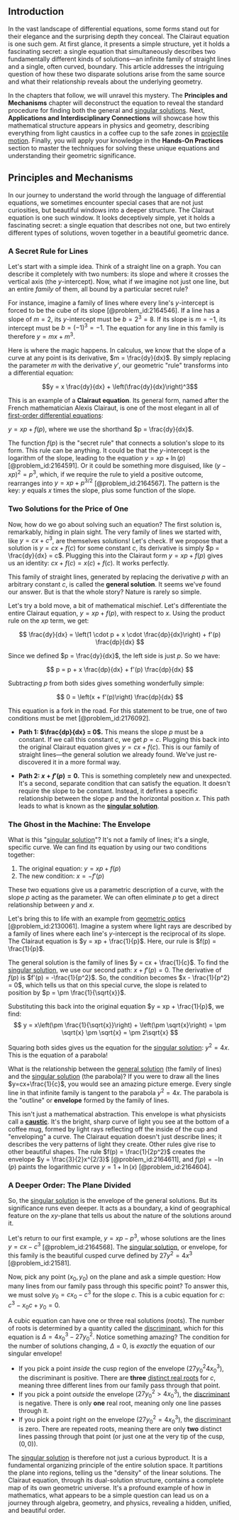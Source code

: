 ## Introduction
In the vast landscape of differential equations, some forms stand out for their elegance and the surprising depth they conceal. The Clairaut equation is one such gem. At first glance, it presents a simple structure, yet it holds a fascinating secret: a single equation that simultaneously describes two fundamentally different kinds of solutions—an infinite family of straight lines and a single, often curved, boundary. This article addresses the intriguing question of how these two disparate solutions arise from the same source and what their relationship reveals about the underlying geometry.

In the chapters that follow, we will unravel this mystery. The **Principles and Mechanisms** chapter will deconstruct the equation to reveal the standard procedure for finding both the general and [singular solutions](@article_id:172502). Next, **Applications and Interdisciplinary Connections** will showcase how this mathematical structure appears in physics and geometry, describing everything from light caustics in a coffee cup to the safe zones in [projectile motion](@article_id:173850). Finally, you will apply your knowledge in the **Hands-On Practices** section to master the techniques for solving these unique equations and understanding their geometric significance.

## Principles and Mechanisms

In our journey to understand the world through the language of differential equations, we sometimes encounter special cases that are not just curiosities, but beautiful windows into a deeper structure. The Clairaut equation is one such window. It looks deceptively simple, yet it holds a fascinating secret: a single equation that describes not one, but two entirely different types of solutions, woven together in a beautiful geometric dance.

### A Secret Rule for Lines

Let's start with a simple idea. Think of a straight line on a graph. You can describe it completely with two numbers: its slope and where it crosses the vertical axis (the $y$-intercept). Now, what if we imagine not just one line, but an entire *family* of them, all bound by a particular secret rule?

For instance, imagine a family of lines where every line's $y$-intercept is forced to be the cube of its slope [@problem_id:2164546]. If a line has a slope of $m=2$, its $y$-intercept must be $b=2^3=8$. If its slope is $m=-1$, its intercept must be $b=(-1)^3=-1$. The equation for any line in this family is therefore $y = mx + m^3$.

Here is where the magic happens. In calculus, we know that the slope of a curve at any point is its derivative, $m = \frac{dy}{dx}$. By simply replacing the parameter $m$ with the derivative $y'$, our geometric "rule" transforms into a differential equation:

$$y = x \frac{dy}{dx} + \left(\frac{dy}{dx}\right)^3$$

This is an example of a **Clairaut equation**. Its general form, named after the French mathematician Alexis Clairaut, is one of the most elegant in all of [first-order differential equations](@article_id:172645):

$y = xp + f(p)$, where we use the shorthand $p = \frac{dy}{dx}$.

The function $f(p)$ is the "secret rule" that connects a solution's slope to its form. This rule can be anything. It could be that the $y$-intercept is the logarithm of the slope, leading to the equation $y = xp + \ln(p)$ [@problem_id:2164591]. Or it could be something more disguised, like $(y - xp)^2 = p^3$, which, if we require the rule to yield a positive outcome, rearranges into $y=xp+p^{3/2}$ [@problem_id:2164567]. The pattern is the key: $y$ equals $x$ times the slope, plus some function of the slope.

### Two Solutions for the Price of One

Now, how do we go about solving such an equation? The first solution is, remarkably, hiding in plain sight. The very family of lines we started with, like $y = cx + c^3$, are themselves solutions! Let's check. If we propose that a solution is $y = cx + f(c)$ for some constant $c$, its derivative is simply $p = \frac{dy}{dx} = c$. Plugging this into the Clairaut form $y = xp + f(p)$ gives us an identity: $cx + f(c) = x(c) + f(c)$. It works perfectly.

This family of straight lines, generated by replacing the derivative $p$ with an arbitrary constant $c$, is called the **general solution**. It seems we've found our answer. But is that the whole story? Nature is rarely so simple.

Let's try a bold move, a bit of mathematical mischief. Let's differentiate the entire Clairaut equation, $y = xp + f(p)$, with respect to $x$. Using the product rule on the $xp$ term, we get:

$$ \frac{dy}{dx} = \left(1 \cdot p + x \cdot \frac{dp}{dx}\right) + f'(p) \frac{dp}{dx} $$

Since we defined $p = \frac{dy}{dx}$, the left side is just $p$. So we have:

$$ p = p + x \frac{dp}{dx} + f'(p) \frac{dp}{dx} $$

Subtracting $p$ from both sides gives something wonderfully simple:

$$ 0 = \left(x + f'(p)\right) \frac{dp}{dx} $$

This equation is a fork in the road. For this statement to be true, one of two conditions must be met [@problem_id:2176092].

*   **Path 1: $\frac{dp}{dx} = 0$.** This means the slope $p$ must be a constant. If we call this constant $c$, we get $p=c$. Plugging this back into the original Clairaut equation gives $y = cx + f(c)$. This is our family of straight lines—the general solution we already found. We've just re-discovered it in a more formal way.

*   **Path 2: $x + f'(p) = 0$.** This is something completely new and unexpected. It's a second, separate condition that can satisfy the equation. It doesn't require the slope to be constant. Instead, it defines a specific relationship between the slope $p$ and the horizontal position $x$. This path leads to what is known as the **[singular solution](@article_id:173720)**.

### The Ghost in the Machine: The Envelope

What is this "[singular solution](@article_id:173720)"? It's not a family of lines; it's a single, specific curve. We can find its equation by using our two conditions together:
1. The original equation: $y = xp + f(p)$
2. The new condition: $x = -f'(p)$

These two equations give us a parametric description of a curve, with the slope $p$ acting as the parameter. We can often eliminate $p$ to get a direct relationship between $y$ and $x$.

Let's bring this to life with an example from [geometric optics](@article_id:174534) [@problem_id:2130061]. Imagine a system where light rays are described by a family of lines where each line's $y$-intercept is the reciprocal of its slope. The Clairaut equation is $y = xp + \frac{1}{p}$. Here, our rule is $f(p) = \frac{1}{p}$.

The general solution is the family of lines $y = cx + \frac{1}{c}$. To find the [singular solution](@article_id:173720), we use our second path: $x + f'(p) = 0$. The derivative of $f(p)$ is $f'(p) = -\frac{1}{p^2}$. So, the condition becomes $x - \frac{1}{p^2} = 0$, which tells us that on this special curve, the slope is related to position by $p = \pm \frac{1}{\sqrt{x}}$.

Substituting this back into the original equation $y = xp + \frac{1}{p}$, we find:
$$ y = x\left(\pm \frac{1}{\sqrt{x}}\right) + \left(\pm \sqrt{x}\right) = \pm \sqrt{x} \pm \sqrt{x} = \pm 2\sqrt{x} $$

Squaring both sides gives us the equation for the [singular solution](@article_id:173720): $y^2 = 4x$. This is the equation of a parabola!

What is the relationship between the [general solution](@article_id:274512) (the family of lines) and the [singular solution](@article_id:173720) (the parabola)? If you were to draw all the lines $y=cx+\frac{1}{c}$, you would see an amazing picture emerge. Every single line in that infinite family is tangent to the parabola $y^2=4x$. The parabola is the "outline" or **envelope** formed by the family of lines.

This isn't just a mathematical abstraction. This envelope is what physicists call a **[caustic](@article_id:164465)**. It's the bright, sharp curve of light you see at the bottom of a coffee mug, formed by light rays reflecting off the inside of the cup and "enveloping" a curve. The Clairaut equation doesn't just describe lines; it describes the very patterns of light they create. Other rules give rise to other beautiful shapes. The rule $f(p) = \frac{1}{2p^2}$ creates the envelope $y = \frac{3}{2}x^{2/3}$ [@problem_id:2164611], and $f(p) = -\ln(p)$ paints the logarithmic curve $y = 1 + \ln(x)$ [@problem_id:2164604].

### A Deeper Order: The Plane Divided

So, the [singular solution](@article_id:173720) is the envelope of the general solutions. But its significance runs even deeper. It acts as a boundary, a kind of geographical feature on the $xy$-plane that tells us about the nature of the solutions around it.

Let's return to our first example, $y = xp - p^3$, whose solutions are the lines $y = cx - c^3$ [@problem_id:2164568]. The [singular solution](@article_id:173720), or envelope, for this family is the beautiful cusped curve defined by $27y^2 = 4x^3$ [@problem_id:21581].

Now, pick any point $(x_0, y_0)$ on the plane and ask a simple question: How many lines from our family pass through this specific point? To answer this, we must solve $y_0 = cx_0 - c^3$ for the slope $c$. This is a cubic equation for $c$: $c^3 - x_0c + y_0 = 0$.

A cubic equation can have one or three real solutions (roots). The number of roots is determined by a quantity called the [discriminant](@article_id:152126), which for this equation is $\Delta = 4x_0^3 - 27y_0^2$. Notice something amazing? The condition for the number of solutions changing, $\Delta = 0$, is *exactly* the equation of our singular envelope!

*   If you pick a point *inside* the cusp region of the envelope ($27y_0^2  4x_0^3$), the discriminant is positive. There are **three** [distinct real roots](@article_id:272759) for $c$, meaning three different lines from our family pass through that point.
*   If you pick a point *outside* the envelope ($27y_0^2 > 4x_0^3$), the [discriminant](@article_id:152126) is negative. There is only **one** real root, meaning only one line passes through it.
*   If you pick a point right *on* the envelope ($27y_0^2 = 4x_0^3$), the [discriminant](@article_id:152126) is zero. There are repeated roots, meaning there are only **two** distinct lines passing through that point (or just one at the very tip of the cusp, $(0,0)$).

The [singular solution](@article_id:173720) is therefore not just a curious byproduct. It is a fundamental organizing principle of the entire solution space. It partitions the plane into regions, telling us the "density" of the linear solutions. The Clairaut equation, through its dual-solution structure, contains a complete map of its own geometric universe. It's a profound example of how in mathematics, what appears to be a simple question can lead us on a journey through algebra, geometry, and physics, revealing a hidden, unified, and beautiful order.